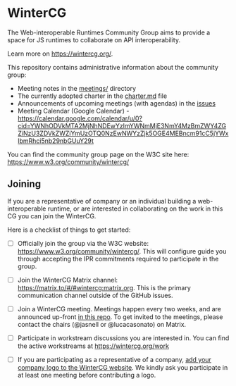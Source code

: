 # WinterCG

The Web-interoperable Runtimes Community Group aims to provide a space for JS
runtimes to collaborate on API interoperability.

Learn more on https://wintercg.org/.

This repository contains administrative information about the community group:

- Meeting notes in the
  [meetings/](https://github.com/wintercg/admin/tree/main/meetings) directory
- The currently adopted charter in the
  [charter.md](https://github.com/wintercg/admin/blob/main/charter.md) file
- Announcements of upcoming meetings (with agendas) in the
  [issues](https://github.com/wintercg/admin/issues?q=is%3Aissue+label%3Ameeting)
- Meeting Calendar (Google Calendar) - https://calendar.google.com/calendar/u/0?cid=YWNhODVkMTA2MjNhNDEwYzlmYWNmMjE3NmY4MzBmZWY4ZGZiNzU3ZDVkZWZiYmUzOTQ0NzEwNWYzZjk5OGE4MEBncm91cC5jYWxlbmRhci5nb29nbGUuY29t

You can find the community group page on the W3C site here:
https://www.w3.org/community/wintercg/

## Joining

If you are a representative of company or an individual building a
web-interoperable runtime, or are interested in collaborating on the work in
this CG you can join the WinterCG.

Here is a checklist of things to get started:

- [ ] Officially join the group via the W3C website:
      https://www.w3.org/community/wintercg/. This will configure guide you
      through accepting the IPR commitments required to participate in the
      group.

- [ ] Join the WinterCG Matrix channel:
      https://matrix.to/#/#wintercg:matrix.org. This is the primary
      communication channel outside of the GitHub issues.

- [ ] Join a WinterCG meeting. Meetings happen every two weeks, and are
      announced up-front [in this repo][meetings]. To get invited to the
      meetings, please contact the chairs (@jasnell or @lucacasonato) on Matrix.

- [ ] Participate in workstream discussions you are interested in. You can find
      the active workstreams at https://wintercg.org/work

- [ ] If you are participating as a representative of a company,
      [add your company logo to the WinterCG website][add-logo]. We kindly ask
      you participate in at least one meeting before contributing a logo.

[meetings]: https://github.com/wintercg/admin/issues?q=is%3Aissue+is%3Aopen+label%3Ameeting
[add-logo]: https://github.com/wintercg/www/issues/9

